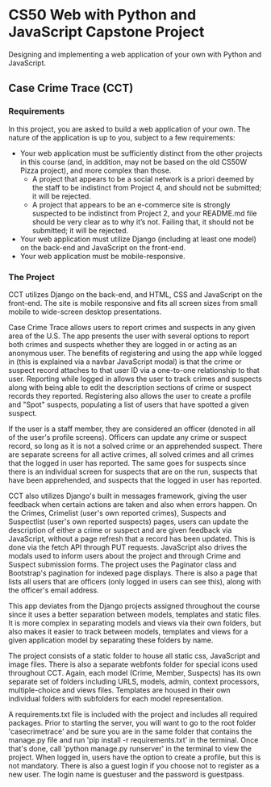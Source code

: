 # CS50 Web with Python and JavaScript Capstone Project

Designing and implementing a web application of your own with Python and JavaScript.

## Case Crime Trace (CCT)

### Requirements

In this project, you are asked to build a web application of your own. The nature of the application is up to you, subject to a few requirements:

- Your web application must be sufficiently distinct from the other projects in this course (and, in addition, may not be based on the old CS50W Pizza project), and more complex than those.
  - A project that appears to be a social network is a priori deemed by the staff to be indistinct from Project 4, and should not be submitted; it will be rejected.
  - A project that appears to be an e-commerce site is strongly suspected to be indistinct from Project 2, and your README.md file should be very clear as to why it’s not. Failing that, it should not be submitted; it will be rejected.
- Your web application must utilize Django (including at least one model) on the back-end and JavaScript on the front-end.
- Your web application must be mobile-responsive.

### The Project

CCT utilizes Django on the back-end, and HTML, CSS and JavaScript on the front-end. The site is mobile responsive and fits all screen sizes from small mobile to wide-screen desktop presentations.

Case Crime Trace allows users to report crimes and suspects in any given area of the U.S. The app presents the user with several options to report both crimes and suspects whether they are logged in or acting as an anonymous user. The benefits of registering and using the app while logged in (this is explained via a navbar JavaScript modal) is that the crime or suspect record attaches to that user ID via a one-to-one relationship to that user. Reporting while logged in allows the user to track crimes and suspects along with being able to edit the description sections of crime or suspect records they reported. Registering also allows the user to create a profile and "Spot" suspects, populating a list of users that have spotted a given suspect.

If the user is a staff member, they are considered an officer (denoted in all of the user's profile screens). Officers can update any crime or suspect record, so long as it is not a solved crime or an apprehended suspect. There are separate screens for all active crimes, all solved crimes and all crimes that the logged in user has reported. The same goes for suspects since there is an individual screen for suspects that are on the run, suspects that have been apprehended, and suspects that the logged in user has reported.

CCT also utilizes Django's built in messages framework, giving the user feedback when certain actions are taken and also when errors happen. On the Crimes, Crimelist (user's own reported crimes), Suspects and Suspectlist (user's own reported suspects) pages, users can update the description of either a crime or suspect and are given feedback via JavaScript, without a page refresh that a record has been updated. This is done via the fetch API through PUT requests. JavaScript also drives the modals used to inform users about the project and through Crime and Suspect submission forms. The project uses the Paginator class and Bootstrap's pagination for indexed page displays. There is also a page that lists all users that are officers (only logged in users can see this), along with the officer's email address.

This app deviates from the Django projects assigned throughout the course since it uses a better separation between models, templates and static files. It is more complex in separating models and views via their own folders, but also makes it easier to track between models, templates and views for a given application model by separating these folders by name.

The project consists of a static folder to house all static css, JavaScript and image files. There is also a separate webfonts folder for special icons used throughout CCT. Again, each model (Crime, Member, Suspects) has its own separate set of folders including URLS, models, admin, context processors, multiple-choice and views files. Templates are housed in their own individual folders with subfolders for each model representation.

A requirements.txt file is included with the project and includes all required packages. Prior to starting the server, you will want to go to the root folder 'casecrimetrace' and be sure you are in the same folder that contains the manage.py file and run 'pip install -r requirements.txt' in the terminal. Once that's done, call 'python manage.py runserver' in the terminal to view the project. When logged in, users have the option to create a profile, but this is not mandatory. There is also a guest login if you choose not to register as a new user. The login name is guestuser and the password is guestpass.